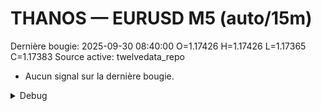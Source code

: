 # THANOS — EURUSD M5 (auto/15m)
Dernière bougie: 2025-09-30 08:40:00  O=1.17426  H=1.17426  L=1.17365  C=1.17383
Source active: twelvedata_repo

- Aucun signal sur la dernière bougie.

<details><summary>Debug</summary>

- TD_API_KEY manquant.

</details>